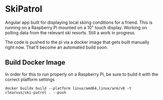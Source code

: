 # SkiPatrol

Angular app built for displaying local skiing conditions for a friend. This is running on a Raspberry Pi mounted on a 10" touch display. Working on polling data from the relevant ski resorts. Still a work in progress.

The code is pushed to the pi via a docker image that gets built manually right now. That'll become an automated build soon.

## Build Docker Image

In order for this to run properly on a Raspberry Pi, be sure to build it with the correct platform settings

```docker buildx build --platform linux/amd64,linux/arm/v8 -t clearvus/ski-patrol . --push```
